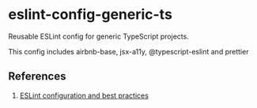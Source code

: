 # eslint-config-generic-ts

Reusable ESLint config for generic TypeScript projects.

This config includes airbnb-base, jsx-a11y, @typescript-eslint and prettier

## References

1. [ESLint configuration and best practices](https://blog.geographer.fr/eslint-guide)
